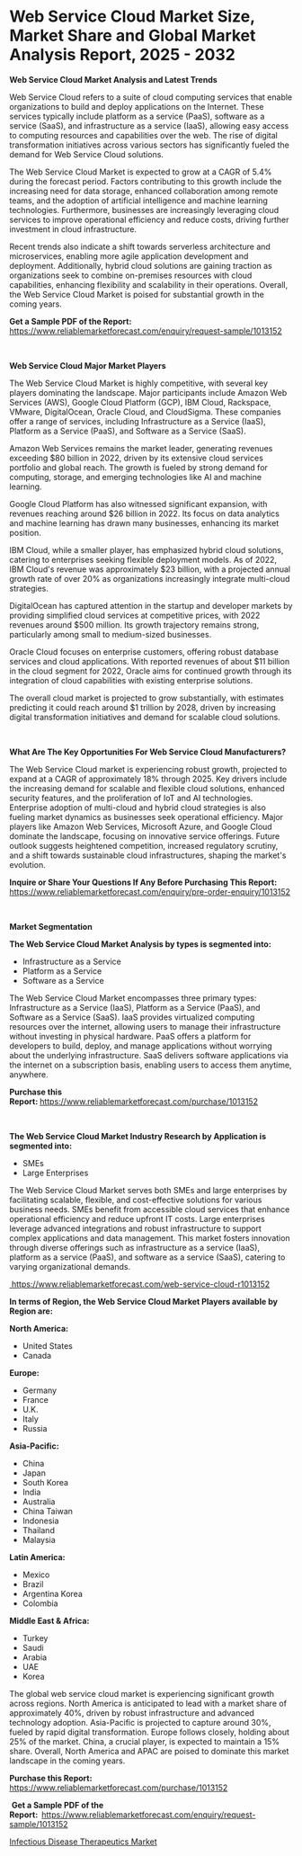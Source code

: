 <p><h1>Web Service Cloud Market Size, Market Share and Global Market Analysis Report, 2025 - 2032</h1></p><p><strong>Web Service Cloud Market Analysis and Latest Trends</strong></p>
<p><p>Web Service Cloud refers to a suite of cloud computing services that enable organizations to build and deploy applications on the Internet. These services typically include platform as a service (PaaS), software as a service (SaaS), and infrastructure as a service (IaaS), allowing easy access to computing resources and capabilities over the web. The rise of digital transformation initiatives across various sectors has significantly fueled the demand for Web Service Cloud solutions.</p><p>The Web Service Cloud Market is expected to grow at a CAGR of 5.4% during the forecast period. Factors contributing to this growth include the increasing need for data storage, enhanced collaboration among remote teams, and the adoption of artificial intelligence and machine learning technologies. Furthermore, businesses are increasingly leveraging cloud services to improve operational efficiency and reduce costs, driving further investment in cloud infrastructure.</p><p>Recent trends also indicate a shift towards serverless architecture and microservices, enabling more agile application development and deployment. Additionally, hybrid cloud solutions are gaining traction as organizations seek to combine on-premises resources with cloud capabilities, enhancing flexibility and scalability in their operations. Overall, the Web Service Cloud Market is poised for substantial growth in the coming years.</p></p>
<p><strong>Get a Sample PDF of the Report:&nbsp;</strong> <a href="https://www.reliablemarketforecast.com/enquiry/request-sample/1013152?utm_campaign=2853&utm_medium=2&utm_source=Github&utm_content=ia&utm_term=06032025&utm_id=web-service-cloud">https://www.reliablemarketforecast.com/enquiry/request-sample/1013152</a></p>
<p>&nbsp;</p>
<p><strong>Web Service Cloud Major Market Players</strong></p>
<p><p>The Web Service Cloud Market is highly competitive, with several key players dominating the landscape. Major participants include Amazon Web Services (AWS), Google Cloud Platform (GCP), IBM Cloud, Rackspace, VMware, DigitalOcean, Oracle Cloud, and CloudSigma. These companies offer a range of services, including Infrastructure as a Service (IaaS), Platform as a Service (PaaS), and Software as a Service (SaaS).</p><p>Amazon Web Services remains the market leader, generating revenues exceeding $80 billion in 2022, driven by its extensive cloud services portfolio and global reach. The growth is fueled by strong demand for computing, storage, and emerging technologies like AI and machine learning.</p><p>Google Cloud Platform has also witnessed significant expansion, with revenues reaching around $26 billion in 2022. Its focus on data analytics and machine learning has drawn many businesses, enhancing its market position.</p><p>IBM Cloud, while a smaller player, has emphasized hybrid cloud solutions, catering to enterprises seeking flexible deployment models. As of 2022, IBM Cloud's revenue was approximately $23 billion, with a projected annual growth rate of over 20% as organizations increasingly integrate multi-cloud strategies.</p><p>DigitalOcean has captured attention in the startup and developer markets by providing simplified cloud services at competitive prices, with 2022 revenues around $500 million. Its growth trajectory remains strong, particularly among small to medium-sized businesses.</p><p>Oracle Cloud focuses on enterprise customers, offering robust database services and cloud applications. With reported revenues of about $11 billion in the cloud segment for 2022, Oracle aims for continued growth through its integration of cloud capabilities with existing enterprise solutions.</p><p>The overall cloud market is projected to grow substantially, with estimates predicting it could reach around $1 trillion by 2028, driven by increasing digital transformation initiatives and demand for scalable cloud solutions.</p></p>
<p>&nbsp;</p>
<p><strong>What Are The Key Opportunities For Web Service Cloud Manufacturers?</strong></p>
<p><p>The Web Service Cloud market is experiencing robust growth, projected to expand at a CAGR of approximately 18% through 2025. Key drivers include the increasing demand for scalable and flexible cloud solutions, enhanced security features, and the proliferation of IoT and AI technologies. Enterprise adoption of multi-cloud and hybrid cloud strategies is also fueling market dynamics as businesses seek operational efficiency. Major players like Amazon Web Services, Microsoft Azure, and Google Cloud dominate the landscape, focusing on innovative service offerings. Future outlook suggests heightened competition, increased regulatory scrutiny, and a shift towards sustainable cloud infrastructures, shaping the market's evolution.</p></p>
<p><strong>Inquire or Share Your Questions If Any Before Purchasing This Report:</strong> <a href="https://www.reliablemarketforecast.com/enquiry/pre-order-enquiry/1013152?utm_campaign=2853&utm_medium=2&utm_source=Github&utm_content=ia&utm_term=06032025&utm_id=web-service-cloud">https://www.reliablemarketforecast.com/enquiry/pre-order-enquiry/1013152</a></p>
<p>&nbsp;</p>
<p><strong>Market Segmentation</strong></p>
<p><strong>The Web Service Cloud Market Analysis by types is segmented into:</strong></p>
<p><ul><li>Infrastructure as a Service</li><li>Platform as a Service</li><li>Software as a Service</li></ul></p>
<p><p>The Web Service Cloud Market encompasses three primary types: Infrastructure as a Service (IaaS), Platform as a Service (PaaS), and Software as a Service (SaaS). IaaS provides virtualized computing resources over the internet, allowing users to manage their infrastructure without investing in physical hardware. PaaS offers a platform for developers to build, deploy, and manage applications without worrying about the underlying infrastructure. SaaS delivers software applications via the internet on a subscription basis, enabling users to access them anytime, anywhere.</p></p>
<p><strong>Purchase this Report:&nbsp;</strong><a href="https://www.reliablemarketforecast.com/purchase/1013152?utm_campaign=2853&utm_medium=2&utm_source=Github&utm_content=ia&utm_term=06032025&utm_id=web-service-cloud">https://www.reliablemarketforecast.com/purchase/1013152</a></p>
<p>&nbsp;</p>
<p><strong>The Web Service Cloud Market Industry Research by Application is segmented into:</strong></p>
<p><ul><li>SMEs</li><li>Large Enterprises</li></ul></p>
<p><p>The Web Service Cloud Market serves both SMEs and large enterprises by facilitating scalable, flexible, and cost-effective solutions for various business needs. SMEs benefit from accessible cloud services that enhance operational efficiency and reduce upfront IT costs. Large enterprises leverage advanced integrations and robust infrastructure to support complex applications and data management. This market fosters innovation through diverse offerings such as infrastructure as a service (IaaS), platform as a service (PaaS), and software as a service (SaaS), catering to varying organizational demands.</p></p>
<p><a href="https://www.reliablemarketforecast.com/web-service-cloud-r1013152?utm_campaign=2853&utm_medium=2&utm_source=Github&utm_content=ia&utm_term=06032025&utm_id=web-service-cloud">&nbsp;https://www.reliablemarketforecast.com/web-service-cloud-r1013152</a></p>
<p><strong>In terms of Region, the Web Service Cloud Market Players available by Region are:</strong></p>
<p>
    <p> <strong> North America: </strong>
        <ul>
            <li>United States</li>
            <li>Canada</li>
        </ul>
        </p> 
    <p> <strong> Europe: </strong>
        <ul>
            <li>Germany</li>
            <li>France</li>
            <li>U.K.</li>
            <li>Italy</li>
            <li>Russia</li>
        </ul>
        </p> 
    <p> <strong> Asia-Pacific: </strong>
        <ul>
            <li>China</li>
            <li>Japan</li>
            <li>South Korea</li>
            <li>India</li>
            <li>Australia</li>
            <li>China Taiwan</li>
            <li>Indonesia</li>
            <li>Thailand</li>
            <li>Malaysia</li>
        </ul>
        </p> 
    <p> <strong> Latin America: </strong>
        <ul>
            <li>Mexico</li>
            <li>Brazil</li>
            <li>Argentina Korea</li>
            <li>Colombia</li>
        </ul>
        </p> 
    <p> <strong> Middle East & Africa: </strong>
        <ul>
            <li>Turkey</li>
            <li>Saudi</li>
            <li>Arabia</li>
            <li>UAE</li>
            <li>Korea</li>
        </ul>
    </p>
    </p>
<p><p>The global web service cloud market is experiencing significant growth across regions. North America is anticipated to lead with a market share of approximately 40%, driven by robust infrastructure and advanced technology adoption. Asia-Pacific is projected to capture around 30%, fueled by rapid digital transformation. Europe follows closely, holding about 25% of the market. China, a crucial player, is expected to maintain a 15% share. Overall, North America and APAC are poised to dominate this market landscape in the coming years.</p></p>
<p><strong>Purchase this Report: </strong><a href="https://www.reliablemarketforecast.com/purchase/1013152?utm_campaign=2853&utm_medium=2&utm_source=Github&utm_content=ia&utm_term=06032025&utm_id=web-service-cloud">https://www.reliablemarketforecast.com/purchase/1013152</a></p>
<p>&nbsp;<strong>Get a Sample PDF of the Report:&nbsp;&nbsp;</strong><a href="https://www.reliablemarketforecast.com/enquiry/request-sample/1013152?utm_campaign=2853&utm_medium=2&utm_source=Github&utm_content=ia&utm_term=06032025&utm_id=web-service-cloud">https://www.reliablemarketforecast.com/enquiry/request-sample/1013152</a></p>
<p><strong></strong></p>
<p><p><a href="https://github.com/saaindosya/Market-Research-Report-List-1/blob/main/infectious-disease-therapeutics-market.md?utm_campaign=2853&utm_medium=2&utm_source=Github&utm_content=ia&utm_term=06032025&utm_id=web-service-cloud">Infectious Disease Therapeutics Market</a></p></p>
